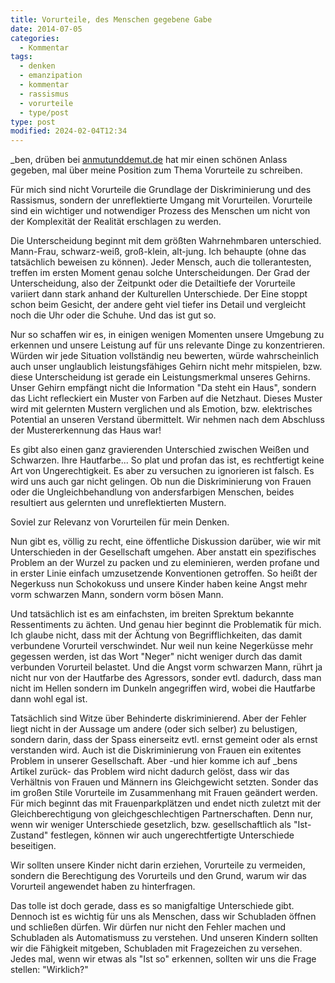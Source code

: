 ```yaml
---
title: Vorurteile, des Menschen gegebene Gabe
date: 2014-07-05
categories:
  - Kommentar
tags:
  - denken
  - emanzipation
  - kommentar
  - rassismus
  - vorurteile
  - type/post
type: post
modified: 2024-02-04T12:34
---
```


\_ben, drüben bei [anmutunddemut.de](http://anmutunddemut.de/2014/07/05/its-a-necessity.html) hat mir einen schönen Anlass gegeben, mal über meine Position zum Thema Vorurteile zu schreiben.

Für mich sind nicht Vorurteile die Grundlage der Diskriminierung und des Rassismus, sondern der unreflektierte Umgang mit Vorurteilen. Vorurteile sind ein wichtiger und notwendiger Prozess des Menschen um nicht von der Komplexität der Realität erschlagen zu werden.

Die Unterscheidung beginnt mit dem größten Wahrnehmbaren unterschied. Mann-Frau, schwarz-weiß, groß-klein, alt-jung. Ich behaupte (ohne das tatsächlich beweisen zu können). Jeder Mensch, auch die tollerantesten, treffen im ersten Moment genau solche Unterscheidungen. Der Grad der Unterscheidung, also der Zeitpunkt oder die Detailtiefe der Vorurteile variiert dann stark anhand der Kulturellen Unterschiede. Der Eine stoppt schon beim Gesicht, der andere geht viel tiefer ins Detail und vergleicht noch die Uhr oder die Schuhe. Und das ist gut so.

Nur so schaffen wir es, in einigen wenigen Momenten unsere Umgebung zu erkennen und unsere Leistung auf für uns relevante Dinge zu konzentrieren. Würden wir jede Situation vollständig neu bewerten, würde wahrscheinlich auch unser unglaublich leistungsfähiges Gehirn nicht mehr mitspielen, bzw. diese Unterscheidung ist gerade ein Leistungsmerkmal unseres Gehirns. Unser Gehirn empfängt nicht die Information "Da steht ein Haus", sondern das Licht refleckiert ein Muster von Farben auf die Netzhaut. Dieses Muster wird mit gelernten Mustern verglichen und als Emotion, bzw. elektrisches Potential an unseren Verstand übermittelt. Wir nehmen nach dem Abschluss der Mustererkennung das Haus war!

Es gibt also einen ganz gravierenden Unterschied zwischen Weißen und Schwarzen. Ihre Hautfarbe...
So plat und profan das ist, es rechtfertigt keine Art von Ungerechtigkeit. Es aber zu versuchen zu ignorieren ist falsch. Es wird uns auch gar nicht gelingen. Ob nun die Diskriminierung von Frauen oder die Ungleichbehandlung von andersfarbigen Menschen, beides resultiert aus gelernten und unreflektierten Mustern.

Soviel zur Relevanz von Vorurteilen für mein Denken.

Nun gibt es, völlig zu recht, eine öffentliche Diskussion darüber, wie wir mit Unterschieden in der Gesellschaft umgehen. Aber anstatt ein spezifisches Problem an der Wurzel zu packen und zu eleminieren, werden profane und in erster Linie einfach umzusetzende Konventionen getroffen. So heißt der Negerkuss nun Schokokuss und unsere Kinder haben keine Angst mehr vorm schwarzen Mann, sondern vorm bösen Mann.

Und tatsächlich ist es am einfachsten, im breiten Sprektum bekannte Ressentiments zu ächten. Und genau hier beginnt die Problematik für mich. Ich glaube nicht, dass mit der Ächtung von Begrifflichkeiten, das damit verbundene Vorurteil verschwindet. Nur weil nun keine Negerküsse mehr gegessen werden, ist das Wort "Neger" nicht weniger durch das damit verbunden Vorurteil belastet. Und die Angst vorm schwarzen Mann, rührt ja nicht nur von der Hautfarbe des Agressors, sonder evtl. dadurch, dass man nicht im Hellen sondern im Dunkeln angegriffen wird, wobei die Hautfarbe dann wohl egal ist.

Tatsächlich sind Witze über Behinderte diskriminierend. Aber der Fehler liegt nicht in der Aussage um andere (oder sich selber) zu belustigen, sondern darin, dass der Spass einerseitz evtl. ernst gemeint oder als ernst verstanden wird. Auch ist die Diskriminierung von Frauen ein exitentes Problem in unserer Gesellschaft. Aber -und hier komme ich auf \_bens Artikel zurück- das Problem wird nicht dadurch gelöst, dass wir das Verhältnis von Frauen und Männern ins Gleichgewicht setzten. Sonder das im großen Stile Vorurteile im Zusammenhang mit Frauen geändert werden. Für mich beginnt das mit Frauenparkplätzen und endet nicth zuletzt mit der Gleichberechtigung von gleichgeschlechtigen Partnerschaften. Denn nur, wenn wir weniger Unterschiede gesetzlich, bzw. gesellschaftlich als "Ist-Zustand" festlegen, können wir auch ungerechtfertigte Unterschiede beseitigen.

Wir sollten unsere Kinder nicht darin erziehen, Vorurteile zu vermeiden, sondern die Berechtigung des Vorurteils und den Grund, warum wir das Vorurteil angewendet haben zu hinterfragen.

Das tolle ist doch gerade, dass es so manigfaltige Unterschiede gibt. Dennoch ist es wichtig für uns als Menschen, dass wir Schubladen öffnen und schließen dürfen. Wir dürfen nur nicht den Fehler machen und Schubladen als Automatismuss zu verstehen. Und unseren Kindern sollten wir die Fähigkeit mitgeben, Schubladen mit Fragezeichen zu versehen. Jedes mal, wenn wir etwas als "Ist so" erkennen, sollten wir uns die Frage stellen: "Wirklich?"
